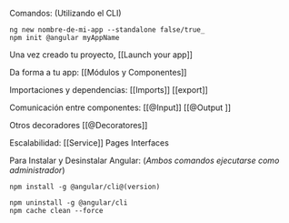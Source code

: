 Comandos:
(Utilizando el CLI)
```CMD
ng new nombre-de-mi-app --standalone false/true_
npm init @angular myAppName
```


Una vez creado tu proyecto, [[Launch your app]]

Da forma a tu app: [[Módulos y Componentes]]

Importaciones y dependencias: [[Imports]]  [[export]]

Comunicación entre componentes: [[@Input]] [[@Output ]]

Otros decoradores [[@Decoratores]]

Escalabilidad: [[Service]] Pages Interfaces



Para Instalar y Desinstalar Angular:
(_Ambos comandos ejecutarse como administrador_)
```CMD
npm install -g @angular/cli@(version)
```

```CMD
npm uninstall -g @angular/cli
npm cache clean --force
```
